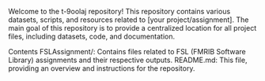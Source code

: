 Welcome to the t-9oolaj repository! This repository contains various datasets, scripts, and resources related to [your project/assignment]. The main goal of this repository is to provide a centralized location for all project files, including datasets, code, and documentation.

Contents
FSLAssignment/: Contains files related to FSL (FMRIB Software Library) assignments and their respective outputs.
README.md: This file, providing an overview and instructions for the repository.
